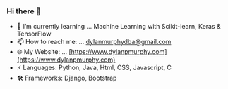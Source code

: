 ### Hi there 👋
- 🌱 I’m currently learning ... Machine Learning with Scikit-learn, Keras & TensorFlow
- 📫 How to reach me: ... dylanmurphydba@gmail.com
- 🌐 My Website: ... [https://www.dylanpmurphy.com](https://www.dylanpmurphy.com)
- ⚡ Languages: Python, Java, Html, CSS, Javascript, C
- 🛠 Frameworks: Django, Bootstrap
<!--
**dylanPMurphy/dylanPMurphy** is a ✨ _special_ ✨ repository because its `README.md` (this file) appears on your GitHub profile.

Here are some ideas to get you started:

- 🔭 I’m currently working on ...
- 🌱 I’m currently learning ... Python Full Stack @ Coding Dojo
- 👯 I’m looking to collaborate on ...
- 🤔 I’m looking for help with ...
- 💬 Ask me about ...
- 📫 How to reach me: ... dylanmurphydba@gmail.com
- 😄 Pronouns: ...
- ⚡ Fun fact: ...
-->
